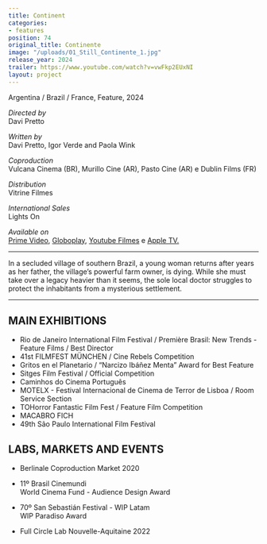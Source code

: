 ```yaml
---
title: Continent
categories:
- features
position: 74
original_title: Continente
image: "/uploads/01_Still_Continente_1.jpg"
release_year: 2024
trailer: https://www.youtube.com/watch?v=vwFkp2EUxNI
layout: project
---
```


Argentina / Brazil / France, Feature, 2024

*Directed by*\
Davi Pretto

*Written by*\
Davi Pretto, Igor Verde and Paola Wink

*Coproduction*\
Vulcana Cinema (BR), Murillo Cine (AR), Pasto Cine (AR) e Dublin Films (FR)

*Distribution*\
Vitrine Filmes

*International Sales*\
Lights On

*Available on*\
[Prime Video](https://www.primevideo.com/-/pt/detail/0HA0UULOV867Z92ELIPXFI4LOZ/ref=atv_dl_rdr), [Globoplay](https://globoplay.globo.com/continente/t/nmWQMGgxW2/), [Youtube Filmes](https://www.youtube.com/watch?v=unkMfmWxG7Q) e [Apple TV.](https://tv.apple.com/br/movie/continente/umc.cmc.17bqs4iv2hi1e8wckbhskrcqg?playableId=tvs.sbd.9001%3A1781086291)

---

In a secluded village of southern Brazil, a young woman returns after years as her father, the village’s powerful farm owner, is dying. While she must take over a legacy heavier than it seems, the sole local doctor struggles to protect the inhabitants from a mysterious settlement.

---

## MAIN EXHIBITIONS

* Rio de Janeiro International Film Festival / Première Brasil: New Trends - Feature Films / Best Director
* 41st FILMFEST MÜNCHEN / Cine Rebels Competition
* Gritos en el Planetario / “Narcizo Ibáñez Menta” Award for Best Feature
* Sitges Film Festival / Official Competition
* Caminhos do Cinema Português
* MOTELX - Festival Internacional de Cinema de Terror de Lisboa / Room Service Section
* TOHorror Fantastic Film Fest / Feature Film Competition
* MACABRO FICH
* 49th São Paulo International Film Festival

## LABS, MARKETS AND EVENTS

* Berlinale Coproduction Market 2020

* 11º Brasil Cinemundi\
  World Cinema Fund - Audience Design Award

* 70º San Sebastián Festival - WIP Latam\
  WIP Paradiso Award

* Full Circle Lab Nouvelle-Aquitaine 2022